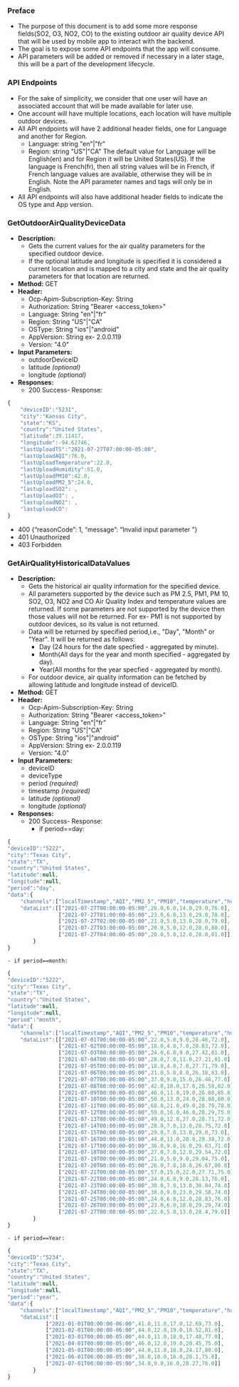 ### Preface
- The purpose of this document is to add some more response fields(SO2, O3, NO2, CO) to the existing outdoor air quality device API that will be used by mobile app to interact with the backend.
- The goal is to expose some API endpoints that the app will consume.
- API parameters will be added or removed if necessary in a later stage, this will be a part of the development lifecycle.

### API Endpoints
- For the sake of simplicity, we consider that one user will have an associated account that will be made available for later use.
- One account will have multiple locations, each location will have multiple outdoor devices.
- All API endpoints will have 2 additional header fields, one for Language and another for Region.
  - Language: string    "en"|"fr"
  - Region: string      "US"|"CA"
  The default value for Language will be English(en) and for Region it will be United States(US). If the language is French(fr), then all string values will be in French, if French language values are available, otherwise they will be in English. Note the API parameter names and tags will only be in English.
- All API endpoints will also have additional header fields to indicate the OS type and App version.

### GetOutdoorAirQualityDeviceData
- **Description:**
  - Gets the current values for the air quality parameters for the specified outdoor device.
  - If the optional latitude and longitude is specified it is considered a current location and is mapped to a city and state and the air quality parameters for that location are returned.
- **Method:** GET
- **Header:**
  - Ocp-Apim-Subscription-Key: String
  - Authorization: String 	"Bearer <access_token>"
  - Language: String	"en"|"fr"
  - Region: String		"US"|"CA"
  - OSType: String		"ios"|"android"
  - AppVersion: String	ex- 2.0.0.119
  - Version: "4.0"
- **Input Parameters:**
  - outdoorDeviceID
  - latitude *(optional)*
  - longitude *(optional)*
- **Responses:**
  - 200 	Success- Response:
```javascript
{
	"deviceID":"5231",
	"city":"Kansas City",
	"state":"KS",
	"country":"United States",
	"latitude":39.11417,
	"longitude":-94.62746,
	"lastUploadTS":"2021-07-27T07:00:00-05:00",
	"lastUploadAQI":76.0,
	"lastUploadTemperature":22.0,
	"lastUploadHumidity":81.0,
	"lastUploadPM10":42.0,
	"lastUploadPM2_5":24.0,
	"lastuploadSO2": ,
	"lastUploadO3": ,
	"lastuploadNO2": ,
	"lastuploadCO": 
}
```
	
  - 400     {“reasonCode”: 1, “message”: “Invalid input parameter ”}
  - 401 	Unauthorized
  - 403 	Forbidden


### GetAirQualityHistoricalDataValues
- **Description:**
  - Gets the historical air quality information for the specified device.
  - All parameters supported by the device such as PM 2.5, PM1, PM 10, SO2, O3, NO2 and CO Air Quality Index and temperature values are returned. If some parameters are not supported by the device then those values will not be returned. For ex- PM1 is not supported by outdoor devices, so its value is not returned.
  - Data will be returned by specified period,i.e., "Day", "Month" or "Year". It will be returned as follows:
    - Day (24 hours for the date specfied - aggregated by minute).
	- Month(All days for the year and month specified  - aggregated by day).
	- Year(All months for the year specfied - aggregated by month).
  - For outdoor device, air quality information can be fetched by allowing latitude and longitude instead of deviceID.
- **Method:** GET
- **Header:** 
  - Ocp-Apim-Subscription-Key: String
  - Authorization: String 	"Bearer <access_token>"
  - Language: String	"en"|"fr"
  - Region: String		"US"|"CA"
  - OSType: String		"ios"|"android"
  - AppVersion: String	ex- 2.0.0.119
  - Version: "4.0"
- **Input Parameters:**
  - deviceID
  - deviceType
  - period *(required)*
  - timestamp *(required)*
  - latitude *(optional)*
  - longitude *(optional)*
- **Responses:**
  - 200 	Success- Response:
    - if period==day:	
```javascript
{
"deviceID":"5222",
"city":"Texas City",
"state":"TX",
"country":"United States",
"latitude":null,
"longitude":null,
"period":"day",
"data":{
	"channels":["localTimestamp","AQI","PM2_5","PM10","temperature","humidity"],
	"dataList":[["2021-07-27T00:00:00-05:00",26.0,6.0,14.0,29.0,76.0],
				["2021-07-27T01:00:00-05:00",23.0,6.0,13.0,29.0,78.0],
				["2021-07-27T02:00:00-05:00",21.0,5.0,13.0,28.0,79.0],
				["2021-07-27T03:00:00-05:00",20.0,5.0,12.0,28.0,80.0],
				["2021-07-27T04:00:00-05:00",20.0,5.0,12.0,28.0,81.0]]
		}
}
```
							
	- if period==month:
```javascript
{
"deviceID":"5222",
"city":"Texas City",
"state":"TX",
"country":"United States",
"latitude":null,
"longitude":null,
"period":"month",
"data":{
	"channels":["localTimestamp","AQI","PM2_5","PM10","temperature","humidity"],
	"dataList":[["2021-07-01T00:00:00-05:00",22.0,5.0,9.0,28.46,72.0],
				["2021-07-02T00:00:00-05:00",18.0,4.0,7.0,28.83,72.0],
				["2021-07-03T00:00:00-05:00",24.0,6.0,9.0,27.42,81.0],
				["2021-07-04T00:00:00-05:00",28.0,7.0,11.0,27.21,81.0],
				["2021-07-05T00:00:00-05:00",18.0,4.0,7.0,27.71,79.0],
				["2021-07-06T00:00:00-05:00",21.0,5.0,8.0,26.38,83.0],
				["2021-07-07T00:00:00-05:00",37.0,9.0,15.0,26.46,77.0],
				["2021-07-08T00:00:00-05:00",42.0,10.0,17.0,26.58,82.0],
				["2021-07-09T00:00:00-05:00",46.0,11.0,19.0,26.08,85.0],
				["2021-07-10T00:00:00-05:00",50.0,13.0,24.0,28.88,80.0],
				["2021-07-11T00:00:00-05:00",68.0,21.0,49.0,28.79,78.0],
				["2021-07-12T00:00:00-05:00",59.0,16.0,46.0,28.29,75.0],
				["2021-07-13T00:00:00-05:00",49.0,12.0,27.0,28.71,72.0],
				["2021-07-14T00:00:00-05:00",28.0,7.0,13.0,28.75,72.0],
				["2021-07-15T00:00:00-05:00",29.0,7.0,13.0,29.0,73.0],
				["2021-07-16T00:00:00-05:00",44.0,11.0,20.0,29.38,72.0],
				["2021-07-17T00:00:00-05:00",36.0,9.0,16.0,29.63,71.0],
				["2021-07-18T00:00:00-05:00",27.0,7.0,12.0,29.54,72.0],
				["2021-07-19T00:00:00-05:00",21.0,5.0,9.0,29.04,75.0],
				["2021-07-20T00:00:00-05:00",26.0,7.0,10.0,26.67,80.0],
				["2021-07-21T00:00:00-05:00",57.0,15.0,22.0,27.71,75.0],
				["2021-07-22T00:00:00-05:00",24.0,6.0,9.0,28.13,76.0],
				["2021-07-23T00:00:00-05:00",30.0,7.0,13.0,30.04,74.0],
				["2021-07-24T00:00:00-05:00",38.0,9.0,23.0,29.58,74.0],
				["2021-07-25T00:00:00-05:00",24.0,6.0,12.0,28.83,76.0],
				["2021-07-26T00:00:00-05:00",23.0,6.0,10.0,29.29,74.0],
				["2021-07-27T00:00:00-05:00",22.0,5.0,13.0,28.4,79.0]]
		}
}
```
	- if period==Year:
```javascript
{
"deviceID":"5234",
"city":"Texas City",
"state":"TX",
"country":"United States",
"latitude":null,
"longitude":null,
"period":"year",
"data":{
	"channels":["localTimestamp","AQI","PM2_5","PM10","temperature","humidity"],
	"dataList":[
			["2021-01-01T00:00:00-06:00",41.0,11.0,17.0,12.69,73.0],
			["2021-02-01T00:00:00-06:00",44.0,12.0,19.0,10.52,81.0],
			["2021-03-01T00:00:00-05:00",44.0,11.0,18.0,17.48,77.0],
			["2021-04-01T00:00:00-05:00",46.0,12.0,19.0,20.45,75.0],
			["2021-05-01T00:00:00-05:00",44.0,11.0,18.0,24.17,80.0],
			["2021-06-01T00:00:00-05:00",38.0,10.0,16.0,28.1,75.0],
			["2021-07-01T00:00:00-05:00",34.0,9.0,16.0,28.27,76.0]]
		}
}
```
						
		
							
							